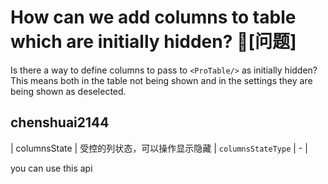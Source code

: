 # How can we add columns to table which are initially hidden? 🧐[问题]

Is there a way to define columns to pass to `<ProTable/>` as initially hidden? This means both in the table not being shown and in the settings they are being shown as deselected.

## chenshuai2144

| columnsState | 受控的列状态，可以操作显示隐藏 | `columnsStateType` | - |

you can use this api
